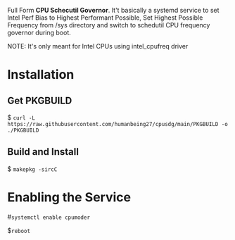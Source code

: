 Full Form **CPU Schecutil Governor**. It't basically a systemd service to set Intel Perf Bias to Highest Performant Possible, Set Highest Possible Frequency from /sys directory and switch to schedutil CPU frequency governor during boot.

NOTE: It's only meant for Intel CPUs using intel_cpufreq driver
# Installation
## Get PKGBUILD
$ ``` curl -L https://raw.githubusercontent.com/humanbeing27/cpusdg/main/PKGBUILD -o ./PKGBUILD ```
## Build and Install
$ ``` makepkg -sircC ```
# Enabling the Service
#``` systemctl enable cpumoder ```

$``` reboot ```
